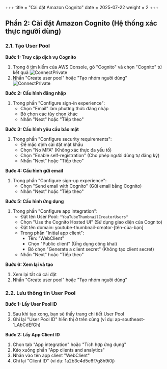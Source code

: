 +++
title = "Cài đặt Amazon Cognito"
date = 2025-07-22
weight = 2
+++

## Phần 2: Cài đặt Amazon Cognito (Hệ thống xác thực người dùng)

### 2.1. Tạo User Pool

**Bước 1: Truy cập dịch vụ Cognito**

1. Trong ô tìm kiếm của AWS Console, gõ "Cognito" và chọn "Cognito" từ kết quả
   ![ConnectPrivate](/images/1.introduce/2.png)
2. Nhấn "Create user pool" hoặc "Tạo nhóm người dùng"
   ![ConnectPrivate](/images/1.introduce/2.1.png)

**Bước 2: Cấu hình đăng nhập**

1. Trong phần "Configure sign-in experience":
   - Chọn "Email" làm phương thức đăng nhập
   - Bỏ chọn các tùy chọn khác
   - Nhấn "Next" hoặc "Tiếp theo"

**Bước 3: Cấu hình yêu cầu bảo mật**

1. Trong phần "Configure security requirements":
   - Để mặc định cài đặt mật khẩu
   - Chọn "No MFA" (Không xác thực đa yếu tố)
   - Chọn "Enable self-registration" (Cho phép người dùng tự đăng ký)
   - Nhấn "Next" hoặc "Tiếp theo"

**Bước 4: Cấu hình gửi email**

1. Trong phần "Configure sign-up experience":
   - Chọn "Send email with Cognito" (Gửi email bằng Cognito)
   - Nhấn "Next" hoặc "Tiếp theo"

**Bước 5: Cấu hình ứng dụng**

1. Trong phần "Configure app integration":
   - Đặt tên User Pool: `"YouTubeThumbnailCreatorUsers"`
   - Chọn "Use the Cognito Hosted UI" (Sử dụng giao diện của Cognito)
   - Đặt tên domain: youtube-thumbnail-creator-[tên-của-bạn]
   - Trong phần "Initial app client":
     - Tên: "WebClient"
     - Chọn "Public client" (Ứng dụng công khai)
     - Bỏ chọn "Generate a client secret" (Không tạo client secret)
   - Nhấn "Next" hoặc "Tiếp theo"

**Bước 6: Xem lại và tạo**

1. Xem lại tất cả cài đặt
2. Nhấn "Create user pool" hoặc "Tạo nhóm người dùng"

### 2.2. Lưu thông tin User Pool

**Bước 1: Lấy User Pool ID**

1. Sau khi tạo xong, bạn sẽ thấy trang chi tiết User Pool
2. Ghi lại "User Pool ID" hiển thị ở trên cùng (ví dụ: ap-southeast-1_AbCdEfGh)

**Bước 2: Lấy App Client ID**

1. Chọn tab "App integration" hoặc "Tích hợp ứng dụng"
2. Kéo xuống phần "App clients and analytics"
3. Nhấn vào tên app client "WebClient"
4. Ghi lại "Client ID" (ví dụ: 1a2b3c4d5e6f7g8h9i0j)
